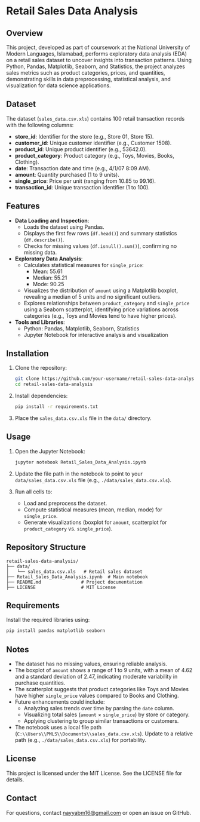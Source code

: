 # Retail Sales Data Analysis

## Overview

This project, developed as part of coursework at the National University of Modern Languages, Islamabad, performs exploratory data analysis (EDA) on a retail sales dataset to uncover insights into transaction patterns. Using Python, Pandas, Matplotlib, Seaborn, and Statistics, the project analyzes sales metrics such as product categories, prices, and quantities, demonstrating skills in data preprocessing, statistical analysis, and visualization for data science applications.

## Dataset

The dataset (`sales_data.csv.xls`) contains 100 retail transaction records with the following columns:

- **store_id**: Identifier for the store (e.g., Store 01, Store 15).
- **customer_id**: Unique customer identifier (e.g., Customer 1508).
- **product_id**: Unique product identifier (e.g., 53642.0).
- **product_category**: Product category (e.g., Toys, Movies, Books, Clothing).
- **date**: Transaction date and time (e.g., 4/1/07 8:09 AM).
- **amount**: Quantity purchased (1 to 9 units).
- **single_price**: Price per unit (ranging from 10.85 to 99.16).
- **transaction_id**: Unique transaction identifier (1 to 100).

## Features

- **Data Loading and Inspection**:
  - Loads the dataset using Pandas.
  - Displays the first few rows (`df.head()`) and summary statistics (`df.describe()`).
  - Checks for missing values (`df.isnull().sum()`), confirming no missing data.
- **Exploratory Data Analysis**:
  - Calculates statistical measures for `single_price`:
    - Mean: 55.61
    - Median: 55.21
    - Mode: 90.25
  - Visualizes the distribution of `amount` using a Matplotlib boxplot, revealing a median of 5 units and no significant outliers.
  - Explores relationships between `product_category` and `single_price` using a Seaborn scatterplot, identifying price variations across categories (e.g., Toys and Movies tend to have higher prices).
- **Tools and Libraries**:
  - Python: Pandas, Matplotlib, Seaborn, Statistics
  - Jupyter Notebook for interactive analysis and visualization

## Installation

1. Clone the repository:

   ```bash
   git clone https://github.com/your-username/retail-sales-data-analysis.git
   cd retail-sales-data-analysis
   ```

2. Install dependencies:

   ```bash
   pip install -r requirements.txt
   ```

3. Place the `sales_data.csv.xls` file in the `data/` directory.

## Usage

1. Open the Jupyter Notebook:

   ```bash
   jupyter notebook Retail_Sales_Data_Analysis.ipynb
   ```

2. Update the file path in the notebook to point to your `data/sales_data.csv.xls` file (e.g., `./data/sales_data.csv.xls`).

3. Run all cells to:
   - Load and preprocess the dataset.
   - Compute statistical measures (mean, median, mode) for `single_price`.
   - Generate visualizations (boxplot for `amount`, scatterplot for `product_category` vs. `single_price`).

## Repository Structure

```
retail-sales-data-analysis/
├── data/
│   └── sales_data.csv.xls   # Retail sales dataset
├── Retail_Sales_Data_Analysis.ipynb  # Main notebook
├── README.md               # Project documentation
├── LICENSE                 # MIT License
```

## Requirements

Install the required libraries using:

```bash
pip install pandas matplotlib seaborn
```

## Notes

- The dataset has no missing values, ensuring reliable analysis.
- The boxplot of `amount` shows a range of 1 to 9 units, with a mean of 4.62 and a standard deviation of 2.47, indicating moderate variability in purchase quantities.
- The scatterplot suggests that product categories like Toys and Movies have higher `single_price` values compared to Books and Clothing.
- Future enhancements could include:
  - Analyzing sales trends over time by parsing the `date` column.
  - Visualizing total sales (`amount` × `single_price`) by store or category.
  - Applying clustering to group similar transactions or customers.
- The notebook uses a local file path (`C:\\Users\\PMLS\\Documents\\sales_data.csv.xls`). Update to a relative path (e.g., `./data/sales_data.csv.xls`) for portability.

## License

This project is licensed under the MIT License. See the LICENSE file for details.

## Contact

For questions, contact nayyabm16@gmail.com or open an issue on GitHub.
